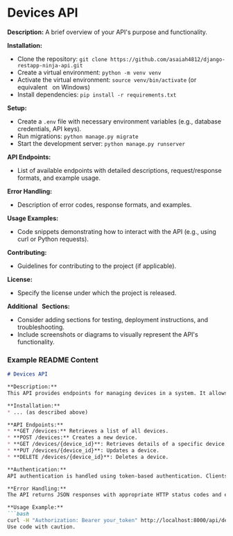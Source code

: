 # Devices API

**Description:**
A brief overview of your API's purpose and functionality.

**Installation:**
* Clone the repository: `git clone https://github.com/asaiah4812/django-restapp-ninja-api.git`
* Create a virtual environment: `python -m venv venv`
* Activate the virtual environment: `source venv/bin/activate` (or equivalent   
 on Windows)
* Install dependencies: `pip install -r requirements.txt`

**Setup:**
* Create a `.env` file with necessary environment variables (e.g., database credentials, API keys).
* Run migrations: `python manage.py migrate`
* Start the development server: `python manage.py runserver`

**API Endpoints:**
* List of available endpoints with detailed descriptions, request/response formats, and example usage.

**Error Handling:**
* Description of error codes, response formats, and examples.

**Usage Examples:**
* Code snippets demonstrating how to interact with the API (e.g., using curl or Python requests).

**Contributing:**
* Guidelines for contributing to the project (if applicable).

**License:**
* Specify the license under which the project is released.

**Additional   
 Sections:**
* Consider adding sections for testing, deployment instructions, and troubleshooting.
* Include screenshots or diagrams to visually represent the API's functionality.

### Example README Content

```markdown
# Devices API

**Description:**
This API provides endpoints for managing devices in a system. It allows users to create, retrieve, update, and delete device information.

**Installation:**
* ... (as described above)

**API Endpoints:**
* **GET /devices:** Retrieves a list of all devices.
* **POST /devices:** Creates a new device.
* **GET /devices/{device_id}**: Retrieves details of a specific device.
* **PUT /devices/{device_id}**: Updates a device.
* **DELETE /devices/{device_id}**: Deletes a device.

**Authentication:**
API authentication is handled using token-based authentication. Clients must provide a valid token in the Authorization header for each request.

**Error Handling:**
The API returns JSON responses with appropriate HTTP status codes and error messages.

**Usage Example:**
```bash
curl -H "Authorization: Bearer your_token" http://localhost:8000/api/devices
Use code with caution.

